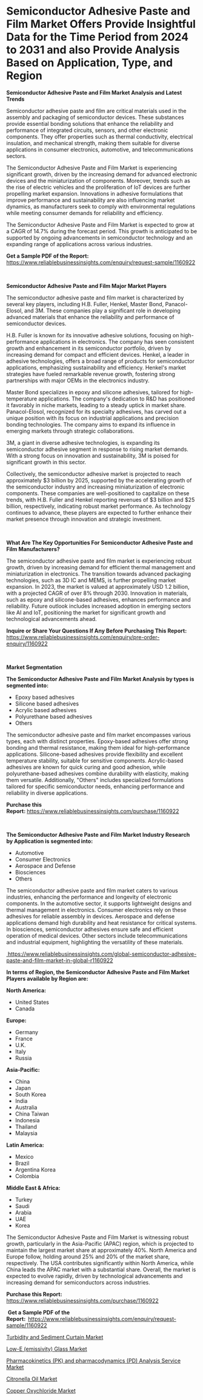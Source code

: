 <p><h1>Semiconductor Adhesive Paste and Film Market Offers Provide Insightful Data for the Time Period from 2024 to 2031 and also Provide Analysis Based on Application, Type, and Region</h1></p><p><strong>Semiconductor Adhesive Paste and Film Market Analysis and Latest Trends</strong></p>
<p><p>Semiconductor adhesive paste and film are critical materials used in the assembly and packaging of semiconductor devices. These substances provide essential bonding solutions that enhance the reliability and performance of integrated circuits, sensors, and other electronic components. They offer properties such as thermal conductivity, electrical insulation, and mechanical strength, making them suitable for diverse applications in consumer electronics, automotive, and telecommunications sectors.</p><p>The Semiconductor Adhesive Paste and Film Market is experiencing significant growth, driven by the increasing demand for advanced electronic devices and the miniaturization of components. Moreover, trends such as the rise of electric vehicles and the proliferation of IoT devices are further propelling market expansion. Innovations in adhesive formulations that improve performance and sustainability are also influencing market dynamics, as manufacturers seek to comply with environmental regulations while meeting consumer demands for reliability and efficiency.</p><p>The Semiconductor Adhesive Paste and Film Market is expected to grow at a CAGR of 14.7% during the forecast period. This growth is anticipated to be supported by ongoing advancements in semiconductor technology and an expanding range of applications across various industries.</p></p>
<p><strong>Get a Sample PDF of the Report:&nbsp;</strong> <a href="https://www.reliablebusinessinsights.com/enquiry/request-sample/1160922?utm_campaign=63&utm_medium=2&utm_source=Github&utm_content=ia&utm_term=05122024&utm_id=semiconductor-adhesive-paste-and-film">https://www.reliablebusinessinsights.com/enquiry/request-sample/1160922</a></p>
<p>&nbsp;</p>
<p><strong>Semiconductor Adhesive Paste and Film Major Market Players</strong></p>
<p><p>The semiconductor adhesive paste and film market is characterized by several key players, including H.B. Fuller, Henkel, Master Bond, Panacol-Elosol, and 3M. These companies play a significant role in developing advanced materials that enhance the reliability and performance of semiconductor devices.</p><p>H.B. Fuller is known for its innovative adhesive solutions, focusing on high-performance applications in electronics. The company has seen consistent growth and enhancement in its semiconductor portfolio, driven by increasing demand for compact and efficient devices. Henkel, a leader in adhesive technologies, offers a broad range of products for semiconductor applications, emphasizing sustainability and efficiency. Henkel's market strategies have fueled remarkable revenue growth, fostering strong partnerships with major OEMs in the electronics industry.</p><p>Master Bond specializes in epoxy and silicone adhesives, tailored for high-temperature applications. The company's dedication to R&D has positioned it favorably in niche markets, leading to a steady uptick in market share. Panacol-Elosol, recognized for its specialty adhesives, has carved out a unique position with its focus on industrial applications and precision bonding technologies. The company aims to expand its influence in emerging markets through strategic collaborations.</p><p>3M, a giant in diverse adhesive technologies, is expanding its semiconductor adhesive segment in response to rising market demands. With a strong focus on innovation and sustainability, 3M is poised for significant growth in this sector.</p><p>Collectively, the semiconductor adhesive market is projected to reach approximately $3 billion by 2025, supported by the accelerating growth of the semiconductor industry and increasing miniaturization of electronic components. These companies are well-positioned to capitalize on these trends, with H.B. Fuller and Henkel reporting revenues of $3 billion and $25 billion, respectively, indicating robust market performance. As technology continues to advance, these players are expected to further enhance their market presence through innovation and strategic investment.</p></p>
<p>&nbsp;</p>
<p><strong>What Are The Key Opportunities For Semiconductor Adhesive Paste and Film Manufacturers?</strong></p>
<p><p>The semiconductor adhesive paste and film market is experiencing robust growth, driven by increasing demand for efficient thermal management and miniaturization in electronics. The transition towards advanced packaging technologies, such as 3D IC and MEMS, is further propelling market expansion. In 2023, the market is valued at approximately USD 1.2 billion, with a projected CAGR of over 8% through 2030. Innovation in materials, such as epoxy and silicone-based adhesives, enhances performance and reliability. Future outlook includes increased adoption in emerging sectors like AI and IoT, positioning the market for significant growth and technological advancements ahead.</p></p>
<p><strong>Inquire or Share Your Questions If Any Before Purchasing This Report:</strong> <a href="https://www.reliablebusinessinsights.com/enquiry/pre-order-enquiry/1160922?utm_campaign=63&utm_medium=2&utm_source=Github&utm_content=ia&utm_term=05122024&utm_id=semiconductor-adhesive-paste-and-film">https://www.reliablebusinessinsights.com/enquiry/pre-order-enquiry/1160922</a></p>
<p>&nbsp;</p>
<p><strong>Market Segmentation</strong></p>
<p><strong>The Semiconductor Adhesive Paste and Film Market Analysis by types is segmented into:</strong></p>
<p><ul><li>Epoxy based adhesives</li><li>Silicone based adhesives</li><li>Acrylic based adhesives</li><li>Polyurethane based adhesives</li><li>Others</li></ul></p>
<p><p>The semiconductor adhesive paste and film market encompasses various types, each with distinct properties. Epoxy-based adhesives offer strong bonding and thermal resistance, making them ideal for high-performance applications. Silicone-based adhesives provide flexibility and excellent temperature stability, suitable for sensitive components. Acrylic-based adhesives are known for quick curing and good adhesion, while polyurethane-based adhesives combine durability with elasticity, making them versatile. Additionally, "Others" includes specialized formulations tailored for specific semiconductor needs, enhancing performance and reliability in diverse applications.</p></p>
<p><strong>Purchase this Report:&nbsp;</strong><a href="https://www.reliablebusinessinsights.com/purchase/1160922?utm_campaign=63&utm_medium=2&utm_source=Github&utm_content=ia&utm_term=05122024&utm_id=semiconductor-adhesive-paste-and-film">https://www.reliablebusinessinsights.com/purchase/1160922</a></p>
<p>&nbsp;</p>
<p><strong>The Semiconductor Adhesive Paste and Film Market Industry Research by Application is segmented into:</strong></p>
<p><ul><li>Automotive</li><li>Consumer Electronics</li><li>Aerospace and Defense</li><li>Biosciences</li><li>Others</li></ul></p>
<p><p>The semiconductor adhesive paste and film market caters to various industries, enhancing the performance and longevity of electronic components. In the automotive sector, it supports lightweight designs and thermal management in electronics. Consumer electronics rely on these adhesives for reliable assembly in devices. Aerospace and defense applications demand high durability and heat resistance for critical systems. In biosciences, semiconductor adhesives ensure safe and efficient operation of medical devices. Other sectors include telecommunications and industrial equipment, highlighting the versatility of these materials.</p></p>
<p><a href="https://www.reliablebusinessinsights.com/global-semiconductor-adhesive-paste-and-film-market-in-global-r1160922?utm_campaign=63&utm_medium=2&utm_source=Github&utm_content=ia&utm_term=05122024&utm_id=semiconductor-adhesive-paste-and-film">&nbsp;https://www.reliablebusinessinsights.com/global-semiconductor-adhesive-paste-and-film-market-in-global-r1160922</a></p>
<p><strong>In terms of Region, the Semiconductor Adhesive Paste and Film Market Players available by Region are:</strong></p>
<p>
    <p> <strong> North America: </strong>
        <ul>
            <li>United States</li>
            <li>Canada</li>
        </ul>
        </p> 
    <p> <strong> Europe: </strong>
        <ul>
            <li>Germany</li>
            <li>France</li>
            <li>U.K.</li>
            <li>Italy</li>
            <li>Russia</li>
        </ul>
        </p> 
    <p> <strong> Asia-Pacific: </strong>
        <ul>
            <li>China</li>
            <li>Japan</li>
            <li>South Korea</li>
            <li>India</li>
            <li>Australia</li>
            <li>China Taiwan</li>
            <li>Indonesia</li>
            <li>Thailand</li>
            <li>Malaysia</li>
        </ul>
        </p> 
    <p> <strong> Latin America: </strong>
        <ul>
            <li>Mexico</li>
            <li>Brazil</li>
            <li>Argentina Korea</li>
            <li>Colombia</li>
        </ul>
        </p> 
    <p> <strong> Middle East & Africa: </strong>
        <ul>
            <li>Turkey</li>
            <li>Saudi</li>
            <li>Arabia</li>
            <li>UAE</li>
            <li>Korea</li>
        </ul>
    </p>
    </p>
<p><p>The Semiconductor Adhesive Paste and Film Market is witnessing robust growth, particularly in the Asia-Pacific (APAC) region, which is projected to maintain the largest market share at approximately 40%. North America and Europe follow, holding around 25% and 20% of the market share, respectively. The USA contributes significantly within North America, while China leads the APAC market with a substantial share. Overall, the market is expected to evolve rapidly, driven by technological advancements and increasing demand for semiconductors across industries.</p></p>
<p><strong>Purchase this Report: </strong><a href="https://www.reliablebusinessinsights.com/purchase/1160922?utm_campaign=63&utm_medium=2&utm_source=Github&utm_content=ia&utm_term=05122024&utm_id=semiconductor-adhesive-paste-and-film">https://www.reliablebusinessinsights.com/purchase/1160922</a></p>
<p>&nbsp;<strong>Get a Sample PDF of the Report:&nbsp;&nbsp;</strong><a href="https://www.reliablebusinessinsights.com/enquiry/request-sample/1160922?utm_campaign=63&utm_medium=2&utm_source=Github&utm_content=ia&utm_term=05122024&utm_id=semiconductor-adhesive-paste-and-film">https://www.reliablebusinessinsights.com/enquiry/request-sample/1160922</a></p>
<p><strong></strong></p>
<p><p><a href="https://issuu.com/reportprime-2/docs/turbidity-and-sediment-curtain-market-size-2030.pp?utm_campaign=63&utm_medium=2&utm_source=Github&utm_content=ia&utm_term=05122024&utm_id=semiconductor-adhesive-paste-and-film">Turbidity and Sediment Curtain Market</a></p><p><a href="https://github.com/JubayerMia832/Market-Research-Report-List-1/blob/main/low-e-emissivity-glass-market.md?utm_campaign=63&utm_medium=2&utm_source=Github&utm_content=ia&utm_term=05122024&utm_id=semiconductor-adhesive-paste-and-film">Low-E (emissivity) Glass Market</a></p><p><a href="https://issuu.com/reportprime-2/docs/pharmacokinetics-pk-and-pharmacodynamics-pd-analys?utm_campaign=63&utm_medium=2&utm_source=Github&utm_content=ia&utm_term=05122024&utm_id=semiconductor-adhesive-paste-and-film">Pharmacokinetics (PK) and pharmacodynamics (PD) Analysis Service Market</a></p><p><a href="https://www.linkedin.com/pulse/citronella-oil-market-analysis-2024-2031-trends-share-zw0ye?utm_campaign=63&utm_medium=2&utm_source=Github&utm_content=ia&utm_term=05122024&utm_id=semiconductor-adhesive-paste-and-film">Citronella Oil Market</a></p><p><a href="https://www.linkedin.com/pulse/robust-growth-anticipated-copper-oxychloride-market-cagr-8-6pgue?utm_campaign=63&utm_medium=2&utm_source=Github&utm_content=ia&utm_term=05122024&utm_id=semiconductor-adhesive-paste-and-film">Copper Oxychloride Market</a></p></p>
